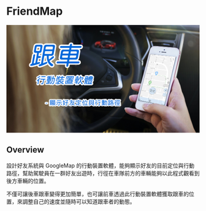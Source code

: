 # FriendMap

![Overview](./Overview.png)

## Overview

設計好友系統與 GoogleMap 的行動裝置軟體，能夠顯示好友的目前定位與行動路徑，幫助駕駛員在一群好友出遊時，行徑在車隊前方的車輛能夠以此程式觀看到後方車輛的位置。

不僅可讓後車跟車變得更加簡單，也可讓前車透過此行動裝置軟體獲取跟車的位置，來調整自己的速度並隨時可以知道跟車者的動態。